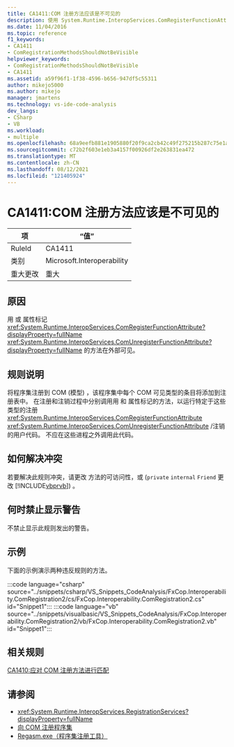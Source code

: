 ```yaml
---
title: CA1411:COM 注册方法应该是不可见的
description: 使用 System.Runtime.InteropServices.ComRegisterFunctionAttribute 或 System.Runtime.InteropServices.ComUnregisterFunctionAttribute 属性标记的方法在外部可见。
ms.date: 11/04/2016
ms.topic: reference
f1_keywords:
- CA1411
- ComRegistrationMethodsShouldNotBeVisible
helpviewer_keywords:
- ComRegistrationMethodsShouldNotBeVisible
- CA1411
ms.assetid: a59f96f1-1f38-4596-b656-947df5c55311
author: mikejo5000
ms.author: mikejo
manager: jmartens
ms.technology: vs-ide-code-analysis
dev_langs:
- CSharp
- VB
ms.workload:
- multiple
ms.openlocfilehash: 68a9eefb881e1905880f20f9ca2cb42c49f275215b287c75e1a1c19e895e0e30
ms.sourcegitcommit: c72b2f603e1eb3a4157f00926df2e263831ea472
ms.translationtype: MT
ms.contentlocale: zh-CN
ms.lasthandoff: 08/12/2021
ms.locfileid: "121405924"
---
```

# <a name="ca1411-com-registration-methods-should-not-be-visible"></a>CA1411:COM 注册方法应该是不可见的

|项|“值”|
|-|-|
|RuleId|CA1411|
|类别|Microsoft.Interoperability|
|重大更改|重大|

## <a name="cause"></a>原因

用 或 属性标记 <xref:System.Runtime.InteropServices.ComRegisterFunctionAttribute?displayProperty=fullName> <xref:System.Runtime.InteropServices.ComUnregisterFunctionAttribute?displayProperty=fullName> 的方法在外部可见。

## <a name="rule-description"></a>规则说明
将程序集注册到 COM (模型) ，该程序集中每个 COM 可见类型的条目将添加到注册表中。 在注册和注销过程中分别调用用 和 属性标记的方法，以运行特定于这些类型的注册 <xref:System.Runtime.InteropServices.ComRegisterFunctionAttribute> <xref:System.Runtime.InteropServices.ComUnregisterFunctionAttribute> /注销的用户代码。 不应在这些进程之外调用此代码。

## <a name="how-to-fix-violations"></a>如何解决冲突
若要解决此规则冲突，请更改 方法的可访问性，或 (`private` `internal` `Friend` 更改 [!INCLUDE[vbprvb](../code-quality/includes/vbprvb_md.md)]) 。

## <a name="when-to-suppress-warnings"></a>何时禁止显示警告
不禁止显示此规则发出的警告。

## <a name="example"></a>示例
下面的示例演示两种违反规则的方法。

:::code language="csharp" source="../snippets/csharp/VS_Snippets_CodeAnalysis/FxCop.Interoperability.ComRegistration2/cs/FxCop.Interoperability.ComRegistration2.cs" id="Snippet1":::
:::code language="vb" source="../snippets/visualbasic/VS_Snippets_CodeAnalysis/FxCop.Interoperability.ComRegistration2/vb/FxCop.Interoperability.ComRegistration2.vb" id="Snippet1":::

## <a name="related-rules"></a>相关规则
[CA1410:应对 COM 注册方法进行匹配](../code-quality/ca1410.md)

## <a name="see-also"></a>请参阅

- <xref:System.Runtime.InteropServices.RegistrationServices?displayProperty=fullName>
- [向 COM 注册程序集](/dotnet/framework/interop/registering-assemblies-with-com)
- [Regasm.exe（程序集注册工具）](/dotnet/framework/tools/regasm-exe-assembly-registration-tool)
